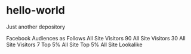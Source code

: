 # hello-world
Just another depository

Facebook Audiences as Follows
All Site Visitors 90
All Site Visitors 30
All Site Visitors 7
Top 5% All Site
Top 5% All Site Lookalike
